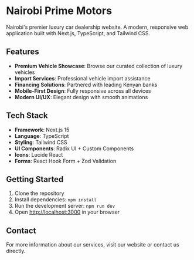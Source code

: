 # Nairobi Prime Motors

Nairobi's premier luxury car dealership website. A modern, responsive web application built with Next.js, TypeScript, and Tailwind CSS.

## Features

- **Premium Vehicle Showcase**: Browse our curated collection of luxury vehicles
- **Import Services**: Professional vehicle import assistance
- **Financing Solutions**: Partnered with leading Kenyan banks
- **Mobile-First Design**: Fully responsive across all devices
- **Modern UI/UX**: Elegant design with smooth animations

## Tech Stack

- **Framework**: Next.js 15
- **Language**: TypeScript
- **Styling**: Tailwind CSS
- **UI Components**: Radix UI + Custom Components
- **Icons**: Lucide React
- **Forms**: React Hook Form + Zod Validation

## Getting Started

1. Clone the repository
2. Install dependencies: `npm install`
3. Run the development server: `npm run dev`
4. Open [http://localhost:3000](http://localhost:3000) in your browser

## Contact

For more information about our services, visit our website or contact us directly.
